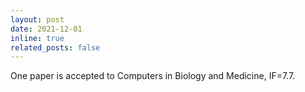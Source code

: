```yaml
---
layout: post
date: 2021-12-01
inline: true
related_posts: false
---
```


One paper is accepted to Computers in Biology and Medicine, IF=7.7.
